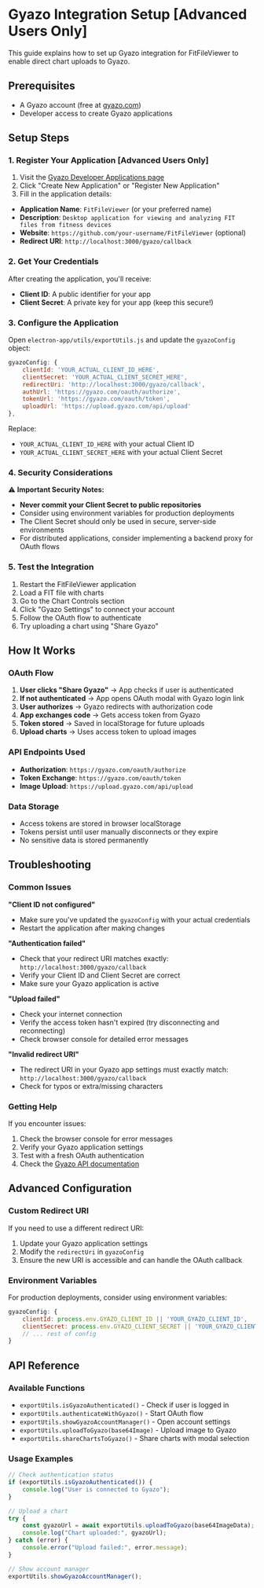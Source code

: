 # Gyazo Integration Setup [Advanced Users Only]

This guide explains how to set up Gyazo integration for FitFileViewer to
enable direct chart uploads to Gyazo.

## Prerequisites

- A Gyazo account (free at [gyazo.com](https://gyazo.com))
- Developer access to create Gyazo applications

## Setup Steps

### 1\. Register Your Application [Advanced Users Only]

1. Visit the [Gyazo Developer Applications page](https://gyazo.com/oauth/applications)
2. Click "Create New Application" or "Register New Application"
3. Fill in the application details:

- **Application Name**: `FitFileViewer` (or your preferred name)
- **Description**: `Desktop application for viewing and analyzing FIT files
from fitness devices`
- **Website**: `https://github.com/your-username/FitFileViewer` (optional)
- **Redirect URI**: `http://localhost:3000/gyazo/callback`

### 2\. Get Your Credentials

After creating the application, you'll receive:

- **Client ID**: A public identifier for your app
- **Client Secret**: A private key for your app (keep this secure!)

### 3\. Configure the Application

Open `electron-app/utils/exportUtils.js` and update the `gyazoConfig` object:

```javascript
gyazoConfig: {
    clientId: 'YOUR_ACTUAL_CLIENT_ID_HERE',
    clientSecret: 'YOUR_ACTUAL_CLIENT_SECRET_HERE',
    redirectUri: 'http://localhost:3000/gyazo/callback',
    authUrl: 'https://gyazo.com/oauth/authorize',
    tokenUrl: 'https://gyazo.com/oauth/token',
    uploadUrl: 'https://upload.gyazo.com/api/upload'
},
```

Replace:

- `YOUR_ACTUAL_CLIENT_ID_HERE` with your actual Client ID
- `YOUR_ACTUAL_CLIENT_SECRET_HERE` with your actual Client Secret

### 4\. Security Considerations

⚠️ **Important Security Notes:**

- **Never commit your Client Secret to public repositories**
- Consider using environment variables for production deployments
- The Client Secret should only be used in secure, server-side environments
- For distributed applications, consider implementing a backend proxy for OAuth flows

### 5\. Test the Integration

1. Restart the FitFileViewer application
2. Load a FIT file with charts
3. Go to the Chart Controls section
4. Click "Gyazo Settings" to connect your account
5. Follow the OAuth flow to authenticate
6. Try uploading a chart using "Share Gyazo"

## How It Works

### OAuth Flow

1. **User clicks "Share Gyazo"** → App checks if user is authenticated
2. **If not authenticated** → App opens OAuth modal with Gyazo login link
3. **User authorizes** → Gyazo redirects with authorization code
4. **App exchanges code** → Gets access token from Gyazo
5. **Token stored** → Saved in localStorage for future uploads
6. **Upload charts** → Uses access token to upload images

### API Endpoints Used

- **Authorization**: `https://gyazo.com/oauth/authorize`
- **Token Exchange**: `https://gyazo.com/oauth/token`
- **Image Upload**: `https://upload.gyazo.com/api/upload`

### Data Storage

- Access tokens are stored in browser localStorage
- Tokens persist until user manually disconnects or they expire
- No sensitive data is stored permanently

## Troubleshooting

### Common Issues

**"Client ID not configured"**

- Make sure you've updated the `gyazoConfig` with your actual credentials
- Restart the application after making changes

**"Authentication failed"**

- Check that your redirect URI matches exactly: `http://localhost:3000/gyazo/callback`
- Verify your Client ID and Client Secret are correct
- Make sure your Gyazo application is active

**"Upload failed"**

- Check your internet connection
- Verify the access token hasn't expired (try disconnecting and reconnecting)
- Check browser console for detailed error messages

**"Invalid redirect URI"**

- The redirect URI in your Gyazo app settings must exactly match: `http://localhost:3000/gyazo/callback`
- Check for typos or extra/missing characters

### Getting Help

If you encounter issues:

1. Check the browser console for error messages
2. Verify your Gyazo application settings
3. Test with a fresh OAuth authentication
4. Check the [Gyazo API documentation](https://gyazo.com/api/docs)

## Advanced Configuration

### Custom Redirect URI

If you need to use a different redirect URI:

1. Update your Gyazo application settings
2. Modify the `redirectUri` in `gyazoConfig`
3. Ensure the new URI is accessible and can handle the OAuth callback

### Environment Variables

For production deployments, consider using environment variables:

```javascript
gyazoConfig: {
    clientId: process.env.GYAZO_CLIENT_ID || 'YOUR_GYAZO_CLIENT_ID',
    clientSecret: process.env.GYAZO_CLIENT_SECRET || 'YOUR_GYAZO_CLIENT_SECRET',
    // ... rest of config
}
```

## API Reference

### Available Functions

- `exportUtils.isGyazoAuthenticated()` - Check if user is logged in
- `exportUtils.authenticateWithGyazo()` - Start OAuth flow
- `exportUtils.showGyazoAccountManager()` - Open account settings
- `exportUtils.uploadToGyazo(base64Image)` - Upload image to Gyazo
- `exportUtils.shareChartsToGyazo()` - Share charts with modal selection

### Usage Examples

```javascript
// Check authentication status
if (exportUtils.isGyazoAuthenticated()) {
    console.log("User is connected to Gyazo");
}

// Upload a chart
try {
    const gyazoUrl = await exportUtils.uploadToGyazo(base64ImageData);
    console.log("Chart uploaded:", gyazoUrl);
} catch (error) {
    console.error("Upload failed:", error.message);
}

// Show account manager
exportUtils.showGyazoAccountManager();
```
